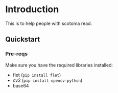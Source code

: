# Introduction

This is to help people with scotoma read.


## Quickstart 

### Pre-reqs
Make sure you have the required libraries installed: 
- flet (`pip install flet`)
- cv2 (`pip install opencv-python`)
- base64
